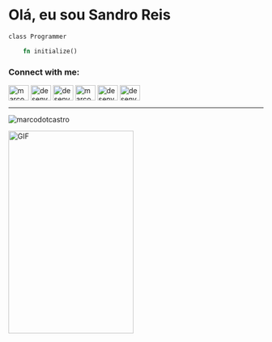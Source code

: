 # Olá, eu sou Sandro Reis

```rust 
class Programmer

	fn initialize() 
```

<p align="left">
    <h3 align="left">Connect with me:</h3>
    <a href="https://www.linkedin.com/in/sandro-reis-9692513a/" target="_blank"><img align="center" src="https://github.com/marcodotcastro/marcodotcastro/blob/master/linkedin.png?raw=true" alt="marcodotcastro" height="30" width="40" /></a>
    <a href="https://desenvolvendo.me" target="_blank"><img align="center" src="https://github.com/marcodotcastro/marcodotcastro/blob/master/chrome.png?raw=true" alt="desenvolvendome" height="30" width="40" target="_blank"/></a>
    <a href="https://www.youtube.com/channel/UCumf6V2p-Sj1WL9ECya2zpg" target="_blank"><img align="center" src="https://github.com/marcodotcastro/marcodotcastro/blob/master/youtube-v2.png?raw=true" alt="desenvolvendome" height="30" width="40"/></a>
    <a href="https://t.me/desenvolvendome" target="_blank"><img align="center" src="https://github.com/marcodotcastro/marcodotcastro/blob/master/telegram.png?raw=true" alt="marcodotcastro" height="30" width="40"/></a>
    <a href="https://instagram.com/desenvolvendome" target="_blank"><img align="center" src="https://github.com/marcodotcastro/marcodotcastro/blob/master/instagram.png?raw=true" alt="desenvolvendome" height="30" width="40"/></a>
    <a href="https://www.facebook.com/sandro.reis" target="_blank"><img align="center" src="https://github.com/marcodotcastro/marcodotcastro/blob/master/facebook.png?raw=true" alt="desenvolvendome" height="30" width="40" /></a>    
</p>

---

<p align="Left"> <img src="https://komarev.com/ghpvc/?username=marcodotcastro" alt="marcodotcastro" /> </p>


<img align="center" alt="GIF" src="https://github.com/marcodotcastro/marcodotcastro/blob/master/code.gif?raw=true" width="70%" height="400px" />




